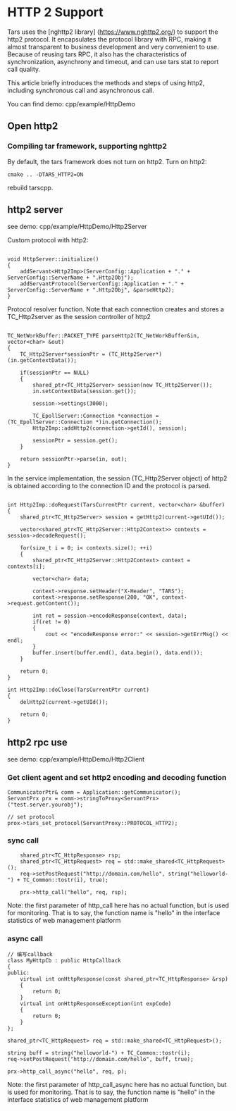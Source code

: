 # HTTP 2 Support

Tars uses the [nghttp2 library] (https://www.nghttp2.org/) to support the http2 protocol. It encapsulates the protocol library with RPC, making it almost transparent to business development and very convenient to use. Because of reusing tars RPC, it also has the characteristics of synchronization, asynchrony and timeout, and can use tars stat to report call quality.

This article briefly introduces the methods and steps of using http2, including synchronous call and asynchronous call. 

You can find demo: cpp/example/HttpDemo

## Open http2

### Compiling tar framework, supporting nghttp2

By default, the tars framework does not turn on http2. Turn on http2:

```text
cmake .. -DTARS_HTTP2=ON
```

rebuild tarscpp.

## http2 server 

see demo: cpp/example/HttpDemo/Http2Server

Custom protocol with http2:

```

void HttpServer::initialize()
{
    addServant<Http2Imp>(ServerConfig::Application + "." + ServerConfig::ServerName + ".Http2Obj");
    addServantProtocol(ServerConfig::Application + "." + ServerConfig::ServerName + ".Http2Obj", &parseHttp2);
}

```

Protocol resolver function. Note that each connection creates and stores a TC_Http2server as the session controller of http2

```

TC_NetWorkBuffer::PACKET_TYPE parseHttp2(TC_NetWorkBuffer&in, vector<char> &out)
{
    TC_Http2Server*sessionPtr = (TC_Http2Server*)(in.getContextData());

    if(sessionPtr == NULL)
    {
    	shared_ptr<TC_Http2Server> session(new TC_Http2Server());
	    in.setContextData(session.get());

	    session->settings(3000);

        TC_EpollServer::Connection *connection = (TC_EpollServer::Connection *)in.getConnection();
        Http2Imp::addHttp2(connection->getId(), session);

	    sessionPtr = session.get();
    }

	return sessionPtr->parse(in, out);
}

```

In the service implementation, the session (TC_Http2Server object) of http2 is obtained according to the connection ID and the protocol is parsed. 
```

int Http2Imp::doRequest(TarsCurrentPtr current, vector<char> &buffer)
{
    shared_ptr<TC_Http2Server> session = getHttp2(current->getUId());

	vector<shared_ptr<TC_Http2Server::Http2Context>> contexts = session->decodeRequest();

	for(size_t i = 0; i< contexts.size(); ++i)
	{
		shared_ptr<TC_Http2Server::Http2Context> context = contexts[i];

		vector<char> data;

		context->response.setHeader("X-Header", "TARS");
		context->response.setResponse(200, "OK", context->request.getContent());

		int ret = session->encodeResponse(context, data);
		if(ret != 0)
		{
			cout << "encodeResponse error:" << session->getErrMsg() << endl;
		}
		buffer.insert(buffer.end(), data.begin(), data.end());
	}

    return 0;
}

int Http2Imp::doClose(TarsCurrentPtr current)
{
    delHttp2(current->getUId());

    return 0;
}
```

## http2 rpc use

see demo: cpp/example/HttpDemo/Http2Client


### Get client agent and set http2 encoding and decoding function

```text
CommunicatorPtr& comm = Application::getCommunicator();
ServantPrx prx = comm->stringToProxy<ServantPrx>("test.server.yourobj");

// set protocol
prox->tars_set_protocol(ServantProxy::PROTOCOL_HTTP2);
```

### sync call

```text
	shared_ptr<TC_HttpResponse> rsp;
	shared_ptr<TC_HttpRequest> req = std::make_shared<TC_HttpRequest>();
	req->setPostRequest("http://domain.com/hello", string("helloworld-") + TC_Common::tostr(i), true);

	prx->http_call("hello", req, rsp);
```

Note: the first parameter of http_call here has no actual function, but is used for monitoring. That is to say, the function name is "hello" in the interface statistics of web management platform

### async call

```text
// 编写callback
class MyHttpCb : public HttpCallback
{
public:
	virtual int onHttpResponse(const shared_ptr<TC_HttpResponse> &rsp)
	{
		return 0;
	}
	virtual int onHttpResponseException(int expCode)
	{
		return 0;
	}
};

shared_ptr<TC_HttpRequest> req = std::make_shared<TC_HttpRequest>();

string buff = string("helloworld-") + TC_Common::tostr(i);
req->setPostRequest("http://domain.com/hello", buff, true);

prx->http_call_async("hello", req, p);

```

Note: the first parameter of http_call_async here has no actual function, but is used for monitoring. That is to say, the function name is "hello" in the interface statistics of web management platform
